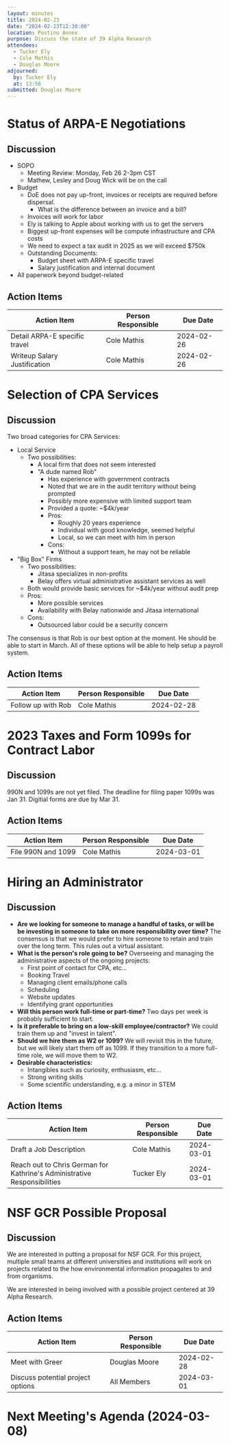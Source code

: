 ```yaml
---
layout: minutes
title: 2024-02-23
date: "2024-02-23T12:30:00"
location: Postino Annex
purpose: Discuss the state of 39 Alpha Research
attendees:
  - Tucker Ely
  - Cole Mathis
  - Douglas Moore
adjourned:
  by: Tucker Ely
  at: 13:56
submitted: Douglas Moore
---
```


# Status of ARPA-E Negotiations

## Discussion

* SOPO
    * Meeting Review: Monday, Feb 26 2-3pm CST
    * Mathew, Lesley and Doug Wick will be on the call
* Budget
    * DoE does not pay up-front, invoices or receipts are required before dispersal.
        * What is the difference between an invoice and a bill?
    * Invoices will work for labor
    * Ely is talking to Apple about working with us to get the servers
    * Biggest up-front expenses will be compute infrastructure and CPA costs
    * We need to expect a tax audit in 2025 as we will exceed \$750k
    * Outstanding Documents:
        * Budget sheet with ARPA-E specific travel
        * Salary justification and internal document
* All paperwork beyond budget-related 

## Action Items

| Action Item                   | Person Responsible | Due Date   |
| ----------------------------- | ------------------ | ---------- |
| Detail ARPA-E specific travel | Cole Mathis        | 2024-02-26 |
| Writeup Salary Justification  | Cole Mathis        | 2024-02-26 |

# Selection of CPA Services

## Discussion

Two broad categories for CPA Services:

* Local Service
    * Two possibilities:
        * A local firm that does not seem interested
        * "A dude named Rob"
            * Has experience with government contracts
            * Noted that we are in the audit territory without being prompted
            * Possibly more expensive with limited support team
            * Provided a quote: ~\$4k/year
            * Pros:
                * Roughly 20 years experience
                * Individual with good knowledge, seemed helpful
                * Local, so we can meet with him in person
            * Cons:
                * Without a support team, he may not be reliable
* "Big Box" Firms
    * Two possibilities:
        * Jitasa specializes in non-profits
        * Belay offers virtual administrative assistant services as well
    * Both would provide basic services for ~\$4k/year without audit prep
    * Pros:
        * More possible services
        * Availability with Belay nationwide and Jitasa international
    * Cons:
        * Outsourced labor could be a security concern

The consensus is that Rob is our best option at the moment. He should be able to start in March. All of these options will be able to help setup a payroll system.

## Action Items

| Action Item        | Person Responsible | Due Date   |
| ------------------ | ------------------ | ---------- |
| Follow up with Rob | Cole Mathis        | 2024-02-28 |

# 2023 Taxes and Form 1099s for Contract Labor

## Discussion

990N and 1099s are not yet filed. The deadline for filing paper 1099s was Jan 31. Digitial forms are due by Mar 31.

## Action Items

| Action Item        | Person Responsible | Due Date   |
| ------------------ | ------------------ | ---------- |
| File 990N and 1099 | Cole Mathis        | 2024-03-01 |

# Hiring an Administrator

## Discussion

* **Are we looking for someone to manage a handful of tasks, or will be be investing in someone to take on more responsibility over time?** The consensus is that we would prefer to hire someone to retain and train over the long term. This rules out a virtual assistant.
* **What is the person's role going to be?** Overseeing and managing the administrative aspects of the ongoing projects:
    * First point of contact for CPA, etc…
    * Booking Travel
    * Managing client emails/phone calls
    * Scheduling
    * Website updates
    * Identifying grant opportunities
* **Will this person work full-time or part-time?** Two days per week is probably sufficient to start.
* **Is it preferable to bring on a low-skill employee/contractor?** We could train them up and "invest in talent".
* **Should we hire them as W2 or 1099?**  We will revisit this in the future, but we will likely start them off as 1099. If they transition to a more full-time role, we will move them to W2.
* **Desirable characteristics:**
    * Intangibles such as curiosity, enthusiasm, etc…
    * Strong writing skills
    * Some scientific understanding, e.g. a minor in STEM

## Action Items

| Action Item                                                  | Person Responsible | Due Date   |
| ------------------------------------------------------------ | ------------------ | ---------- |
| Draft a Job Description                                      | Cole Mathis        | 2024-03-01 |
| Reach out to Chris German for Kathrine's Administrative Responsibilities | Tucker Ely         | 2024-03-01 |

# NSF GCR Possible Proposal

## Discussion

We are interested in putting a proposal for NSF GCR. For this project, multiple small teams at different universities and institutions will work on projects related to the how environmental information propagates to and from organisms.

We are interested in being involved with a possible project centered at 39 Alpha Research.

## Action Items

| Action Item                       | Person Responsible | Due Date   |
| --------------------------------- | ------------------ | ---------- |
| Meet with Greer                   | Douglas Moore      | 2024-02-28 |
| Discuss potential project options | All Members        | 2024-03-01 |

# Next Meeting's Agenda (2024-03-08)

